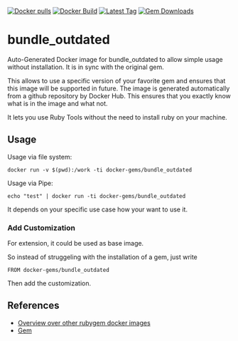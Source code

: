 [![Docker pulls](https://img.shields.io/docker/pulls/rubygem/bundle_outdated.svg)](https://hub.docker.com/r/rubygem/bundle_outdated/)
[![Docker Build](https://img.shields.io/docker/automated/rubygem/bundle_outdated.svg)](https://hub.docker.com/r/rubygem/bundle_outdated/)
[![Latest Tag](https://img.shields.io/github/tag/docker-rubygem/bundle_outdated.svg)](https://hub.docker.com/r/rubygem/bundle_outdated/)
[![Gem Downloads](https://img.shields.io/gem/dt/bundle_outdated.svg)](https://rubygems.org/gems/bundle_outdated/)
# bundle_outdated

Auto-Generated Docker image for bundle_outdated to allow simple usage without installation.
It is in sync with the original gem.

This allows to use a specific version of your favorite gem and ensures that this image will be supported in future.
The image is generated automatically from a github repository by Docker Hub.
This ensures that you exactly know what is in the image and what not.

It lets you use Ruby Tools without the need to install ruby on your machine.

## Usage

Usage via file system:

`docker run -v $(pwd):/work -ti docker-gems/bundle_outdated`

Usage via Pipe:

`echo "test" | docker run -ti docker-gems/bundle_outdated`

It depends on your specific use case how your want to use it.

### Add Customization

For extension, it could be used as base image.

So instead of struggeling with the installation of a gem, just write

`FROM docker-gems/bundle_outdated`

Then add the customization.

## References

 - [Overview over other rubygem docker images](https://github.com/thinkbot/docker-rubygem)
 - [Gem](https://rubygems.org/gems/bundle_outdated/)
